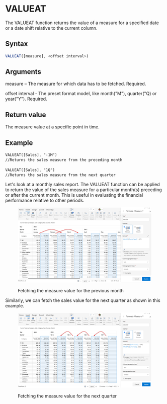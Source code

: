 # VALUEAT

The VALUEAT function returns the value of a measure for a specified date or a date shift relative to the current column.&#x20;

## Syntax

```javascript
VALUEAT([measure], <offset interval>)
```

## Arguments

measure – The measure for which data has to be fetched. Required.

offset interval - The preset format model, like month("M"), quarter("Q) or year("Y"). Required.

## Return value

The measure value at a specific point in time.

## Example

```
VALUEAT([Sales], "-1M")
//Returns the sales measure from the preceding month

VALUEAT([Sales], "1Q")
//Returns the sales measure from the next quarter
```

Let's look at a monthly sales report. The VALUEAT function can be applied to return the value of the sales measure for a particular month(s) preceding or after the current month. This is useful in evaluating the financial performance relative to other periods.

<figure><img src="../../.gitbook/assets/image (1) (1) (1) (1) (1) (1) (1) (1).png" alt=""><figcaption><p>Fetching the measure value for the previous month</p></figcaption></figure>

Similarly, we can fetch the sales value for the next quarter as shown in this example.

<figure><img src="../../.gitbook/assets/image (2) (1) (1) (1) (1) (1).png" alt=""><figcaption><p>Fetching the measure value for the next quarter</p></figcaption></figure>
